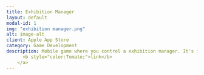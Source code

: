 ```yaml
---
title: Exhibition Manager
layout: default
modal-id: 1
img: "exhibition manager.png"
alt: image-alt
client: Apple App Store
category: Game Development
description: Mobile game where you control a exhibition manager. It's in hypercasual/arcade idle genre, arcade idle starter kit has been used for development... <a href="https://apps.apple.com/us/app/exhibition-manager/id6444536124">
      <b style="color:Tomato;">link</b>
    </a>
---
```

